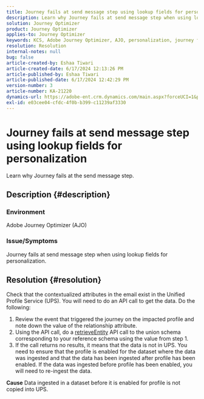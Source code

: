 ```yaml
---
title: Journey fails at send message step using lookup fields for personalization
description: Learn why Journey fails at send message step when using lookup fields for personalization.
solution: Journey Optimizer
product: Journey Optimizer
applies-to: Journey Optimizer
keywords: KCS, Adobe Journey Optimizer, AJO, personalization, journey fails
resolution: Resolution
internal-notes: null
bug: false
article-created-by: Eshaa Tiwari
article-created-date: 6/17/2024 12:13:26 PM
article-published-by: Eshaa Tiwari
article-published-date: 6/17/2024 12:42:29 PM
version-number: 3
article-number: KA-21220
dynamics-url: https://adobe-ent.crm.dynamics.com/main.aspx?forceUCI=1&pagetype=entityrecord&etn=knowledgearticle&id=632632fa-a22c-ef11-840a-6045bd029b18
exl-id: e03cee04-cfdc-4f0b-b399-c11239af3330
---
```

# Journey fails at send message step using lookup fields for personalization


Learn why Journey fails at the send message step.

## Description {#description}


### <b>Environment</b>

Adobe Journey Optimizer (AJO)

### <b>Issue/Symptoms</b>

Journey fails at send message step when using lookup fields for personalization.


## Resolution {#resolution}


Check that the contextualized attributes in the email exist in the Unified Profile Service (UPS). You will need to do an API call to get the data. Do the following:

1. Review the event that triggered the journey on the impacted profile and note down the value of the relationship attribute.
2. Using the API call, do a [retrieveEntity](https://developer.adobe.com/experience-platform-apis/references/profile/#tag/Entities/operation/retrieveEntity) API call to the union schema corresponding to your reference schema using the value from step 1.
3. If the call returns no results, it means that the data is not in UPS. You need to ensure that the profile is enabled for the dataset where the data was ingested and that the data has been ingested after profile has been enabled. If the data was ingested before profile has been enabled, you will need to re-ingest the data.



<b>Cause</b>
Data ingested in a dataset before it is enabled for profile is not copied into UPS.
